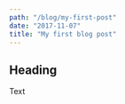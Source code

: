 ```yaml
---
path: "/blog/my-first-post"
date: "2017-11-07"
title: "My first blog post"
---
```


## Heading

Text
